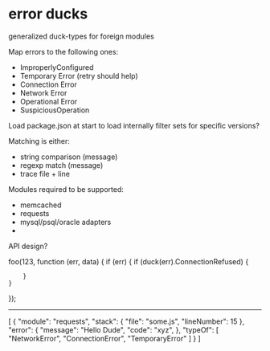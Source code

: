 error ducks
===================

generalized duck-types for foreign modules

Map errors to the following ones:
- ImproperlyConfigured
- Temporary Error (retry should help)
- Connection Error
- Network Error
- Operational Error
- SuspiciousOperation

Load package.json at start to load internally filter sets for specific versions?

Matching is either:
- string comparison (message)
- regexp match (message)
- trace file + line

Modules required to be supported:
- memcached
- requests
- mysql/psql/oracle adapters
- 

API design?

foo(123, function (err, data) {
    if (err) {
        if (duck(err).ConnectionRefused) {

        }
    }
});

-----

[
    {
        "module": "requests",
        "stack": {
            "file": "some.js",
            "lineNumber": 15
        },
        "error": {
            "message": "Hello Dude",
            "code": "xyz",
        },
        "typeOf": [
            "NetworkError",
            "ConnectionError",
            "TemporaryError"
        ]
    }
]
